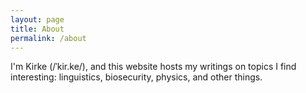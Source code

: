 ```yaml
---
layout: page
title: About
permalink: /about
---
```



I'm Kirke (/ˈkir.ke/), and this website hosts my writings on topics I find interesting: linguistics, biosecurity, physics, and other things. 
